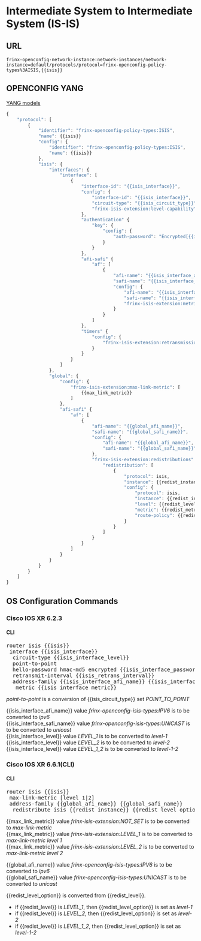 # Intermediate System to Intermediate System (IS-IS)

## URL

```
frinx-openconfig-network-instance:network-instances/network-instance=default/protocols/protocol=frinx-openconfig-policy-types%3AISIS,{{isis}}
```

## OPENCONFIG YANG

[YANG models](https://github.com/FRINXio/openconfig/tree/master/isis/src/main/yang)

```javascript
{
    "protocol": [
        {
            "identifier": "frinx-openconfig-policy-types:ISIS",
            "name": {{isis}}
            "config": {
                "identifier": "frinx-openconfig-policy-types:ISIS",
                "name": {{isis}}
            },
            "isis": {
                "interfaces": {
                    "interface": [
                        {
                            "interface-id": "{{isis_interface}}",
                            "config": {
                                "interface-id": "{{isis_interface}}",
                                "circuit-type": "{{isis_circuit_type}}",
                                "frinx-isis-extension:level-capability": "{{isis_interface_level}}"
                            },
                            "authentication" {
                                "key": {
                                    "config": {
                                        "auth-password": "Encrypted[{{isis_interface_password}}]"
                                    }
                                }
                            },
                            "afi-safi" {
                                "af": [
                                    {
                                        "afi-name": "{{isis_interface_afi_name}}",
                                        "safi-name": "{{isis_interface_safi_name}}",
                                        "config": {
                                            "afi-name": "{{isis_interface_afi_name}}",
                                            "safi-name": "{{isis_interface_safi_name}}",
                                            "frinx-isis-extension:metric": {{isis_interface_metric}}
                                        }
                                    }
                                ]
                            },
                            "timers" {
                                "config": {
                                    "frinx-isis-extension:retransmission-interval": {{isis_retrans_interval}}
                                }
                            }
                        }
                    ]
                },
                "global": {
                    "config": {
                        "frinx-isis-extension:max-link-metric": [
                            {{max_link_metric}}
                        ]
                    },
                    "afi-safi" {
                        "af": [
                            {
                                "afi-name": "{{global_afi_name}}",
                                "safi-name": "{{global_safi_name}}",
                                "config": {
                                    "afi-name": "{{global_afi_name}}",
                                    "safi-name": "{{global_safi_name}}"
                                },
                                "frinx-isis-extension:redistributions": {
                                    "redistribution": [
                                        {
                                            "protocol": isis,
                                            "instance": {{redist_instance}},
                                            "config": {
                                                "protocol": isis,
                                                "instance": {{redist_instance}},
                                                "level": {{redist_level}},
                                                "metric": {{redist_metric}},
                                                "route-policy": {{redist_route_policy}}
                                            }
                                        }
                                    ]
                                }
                            }
                        ]
                    }
                }
            }
        }
    ]
}
```

## OS Configuration Commands
### Cisco IOS XR 6.2.3

#### CLI

<pre>
router isis {{isis}}
 interface {{isis_interface}}
  circuit-type {{isis_interface_level}}
  point-to-point
  hello-password hmac-md5 encrypted {{isis_interface_password}}
  retransmit-interval {{isis_retrans_interval}}
  address-family {{isis_interface_afi_name}} {{isis_interface_safi_name}}
   metric {{isis_interface_metric}}
</pre>
*point-to-point* is a conversion of {{isis_circuit_type}} set *POINT_TO_POINT*  

{{isis_interface_afi_name}} value *frinx-openconfig-isis-types:IPV6* is to be converted to *ipv6*  
{{isis_interface_safi_name}} value *frinx-openconfig-isis-types:UNICAST* is to be converted to *unicast*  
{{isis_interface_level}} value *LEVEL_1* is to be converted to *level-1*  
{{isis_interface_level}} value *LEVEL_2* is to be converted to *level-2*  
{{isis_interface_level}} value *LEVEL_1_2* is to be converted to *level-1-2*  

### Cisco IOS XR 6.6.1(CLI)

#### CLI

<pre>
router isis {{isis}}
 max-link-metric [level 1|2]
 address-family {{global_afi_name}} {{global_safi_name}}
  redistribute isis {{redist_instance}} {{redist_level_option}} metric {{redist_metric}} route-policy {{redist_route_policy}}
</pre>

{{max_link_metric}} value *frinx-isis-extension:NOT_SET* is to be converted to *max-link-metric*  
{{max_link_metric}} value *frinx-isis-extension:LEVEL_1* is to be converted to *max-link-metric level 1*  
{{max_link_metric}} value *frinx-isis-extension:LEVEL_2* is to be converted to *max-link-metric level 2*  

{{global_afi_name}} value *frinx-openconfig-isis-types:IPV6* is to be converted to *ipv6*  
{{global_safi_name}} value *frinx-openconfig-isis-types:UNICAST* is to be converted to *unicast*  

{{redist_level_option}} is converted from {{redist_level}}.
* if {{redist_level}} is *LEVEL_1*, then {{redist_level_option}} is set as *level-1*
* if {{redist_level}} is *LEVEL_2*, then {{redist_level_option}} is set as *level-2*
* if {{redist_level}} is *LEVEL_1_2*, then {{redist_level_option}} is set as *level-1-2*
